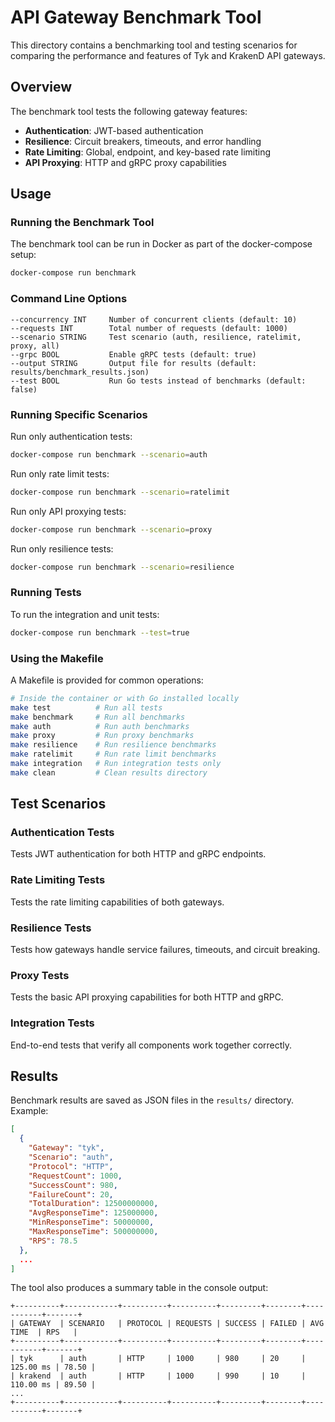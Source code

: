 # API Gateway Benchmark Tool

This directory contains a benchmarking tool and testing scenarios for comparing the performance and features of Tyk and KrakenD API gateways.

## Overview

The benchmark tool tests the following gateway features:

- **Authentication**: JWT-based authentication
- **Resilience**: Circuit breakers, timeouts, and error handling
- **Rate Limiting**: Global, endpoint, and key-based rate limiting
- **API Proxying**: HTTP and gRPC proxy capabilities

## Usage

### Running the Benchmark Tool

The benchmark tool can be run in Docker as part of the docker-compose setup:

```bash
docker-compose run benchmark
```

### Command Line Options

```
--concurrency INT     Number of concurrent clients (default: 10)
--requests INT        Total number of requests (default: 1000)
--scenario STRING     Test scenario (auth, resilience, ratelimit, proxy, all)
--grpc BOOL           Enable gRPC tests (default: true)
--output STRING       Output file for results (default: results/benchmark_results.json)
--test BOOL           Run Go tests instead of benchmarks (default: false)
```

### Running Specific Scenarios

Run only authentication tests:
```bash
docker-compose run benchmark --scenario=auth
```

Run only rate limit tests:
```bash
docker-compose run benchmark --scenario=ratelimit
```

Run only API proxying tests:
```bash
docker-compose run benchmark --scenario=proxy
```

Run only resilience tests:
```bash
docker-compose run benchmark --scenario=resilience
```

### Running Tests

To run the integration and unit tests:
```bash
docker-compose run benchmark --test=true
```

### Using the Makefile

A Makefile is provided for common operations:

```bash
# Inside the container or with Go installed locally
make test          # Run all tests
make benchmark     # Run all benchmarks
make auth          # Run auth benchmarks
make proxy         # Run proxy benchmarks
make resilience    # Run resilience benchmarks
make ratelimit     # Run rate limit benchmarks
make integration   # Run integration tests only
make clean         # Clean results directory
```

## Test Scenarios

### Authentication Tests
Tests JWT authentication for both HTTP and gRPC endpoints.

### Rate Limiting Tests
Tests the rate limiting capabilities of both gateways.

### Resilience Tests
Tests how gateways handle service failures, timeouts, and circuit breaking.

### Proxy Tests
Tests the basic API proxying capabilities for both HTTP and gRPC.

### Integration Tests
End-to-end tests that verify all components work together correctly.

## Results

Benchmark results are saved as JSON files in the `results/` directory. Example:

```json
[
  {
    "Gateway": "tyk",
    "Scenario": "auth",
    "Protocol": "HTTP",
    "RequestCount": 1000,
    "SuccessCount": 980,
    "FailureCount": 20,
    "TotalDuration": 12500000000,
    "AvgResponseTime": 125000000,
    "MinResponseTime": 50000000,
    "MaxResponseTime": 500000000,
    "RPS": 78.5
  },
  ...
]
```

The tool also produces a summary table in the console output:

```
+----------+------------+----------+----------+---------+--------+-----------+-------+
| GATEWAY  | SCENARIO   | PROTOCOL | REQUESTS | SUCCESS | FAILED | AVG TIME  | RPS   |
+----------+------------+----------+----------+---------+--------+-----------+-------+
| tyk      | auth       | HTTP     | 1000     | 980     | 20     | 125.00 ms | 78.50 |
| krakend  | auth       | HTTP     | 1000     | 990     | 10     | 110.00 ms | 89.50 |
...
+----------+------------+----------+----------+---------+--------+-----------+-------+
```